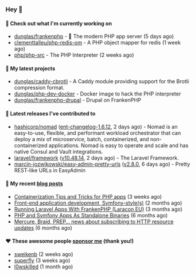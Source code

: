 ### Hey 👋

#### 👷 Check out what I'm currently working on

- [dunglas/frankenphp](https://github.com/dunglas/frankenphp) - 🧟 The modern PHP app server (5 days ago)
- [clementtalleu/php-redis-om](https://github.com/clementtalleu/php-redis-om) - A PHP object mapper for redis (1 week ago)
- [php/php-src](https://github.com/php/php-src) - The PHP Interpreter (2 weeks ago)

#### 🌱 My latest projects

- [dunglas/caddy-cbrotli](https://github.com/dunglas/caddy-cbrotli) - A Caddy module providing support for the Brotli compression format.
- [dunglas/php-dev-docker](https://github.com/dunglas/php-dev-docker) - Docker image to hack the PHP interpreter
- [dunglas/frankenphp-drupal](https://github.com/dunglas/frankenphp-drupal) - Drupal on FrankenPHP

#### 🔭 Latest releases I've contributed to

- [hashicorp/nomad](https://github.com/hashicorp/nomad) ([ent-changelog-1.6.12](https://github.com/hashicorp/nomad/releases/tag/ent-changelog-1.6.12), 2 days ago) - Nomad is an easy-to-use, flexible, and performant workload orchestrator that can deploy a mix of microservice, batch, containerized, and non-containerized applications. Nomad is easy to operate and scale and has native Consul and Vault integrations.
- [laravel/framework](https://github.com/laravel/framework) ([v10.48.14](https://github.com/laravel/framework/releases/tag/v10.48.14), 2 days ago) - The Laravel Framework.
- [marcin-jozwikowski/easy-admin-pretty-urls](https://github.com/marcin-jozwikowski/easy-admin-pretty-urls) ([v2.8.0](https://github.com/marcin-jozwikowski/easy-admin-pretty-urls/releases/tag/v2.8.0), 6 days ago) - Pretty REST-like URLs in EasyAdmin

#### 📜 My recent [blog posts](https://dunglas.fr)

- [Containerization Tips and Tricks for PHP apps](https://dunglas.dev/2024/05/containerization-tips-and-tricks-for-php-apps/) (3 weeks ago)
- [Front-end application development, Symfony-style(s)](https://dunglas.dev/2024/04/front-end-application-development-symfony-styles/) (2 months ago)
- [Running Laravel Apps With FrankenPHP (Laracon EU)](https://dunglas.dev/2024/02/running-laravel-apps-with-frankenphp-laracon-eu/) (3 months ago)
- [PHP and Symfony Apps As Standalone Binaries](https://dunglas.dev/2023/12/php-and-symfony-apps-as-standalone-binaries/) (6 months ago)
- [Mercure, Braid, PREP… news about subscribing to HTTP resource updates](https://dunglas.dev/2023/11/mercure-braid-prep-news-about-subscribing-to-http-resource-updates/) (6 months ago)

#### ❤️ These awesome people [sponsor me](https://github.com/sponsors/dunglas) (thank you!)

- [sweikenb](https://github.com/sweikenb) (2 weeks ago)
- [superfly](https://github.com/superfly) (3 weeks ago)
- [l0wskilled](https://github.com/l0wskilled) (1 month ago)
